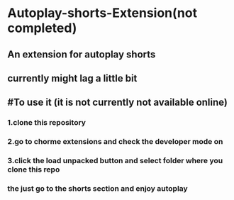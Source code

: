# Autoplay-shorts-Extension(not completed)

## An extension for autoplay shorts 
## currently might lag a little bit 

##  #To use it (it is not currently not available online)
### 1.clone this repository
### 2.go to chorme extensions and check the developer mode on 
### 3.click the load unpacked button and select folder where you clone this repo

### the just go to the shorts section and enjoy autoplay